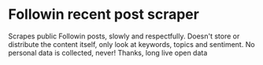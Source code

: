 # Followin recent post scraper
Scrapes public Followin posts, slowly and respectfully.
Doesn't store or distribute the content itself, only look at keywords, topics and sentiment.
No personal data is collected, never!
Thanks, long live open data